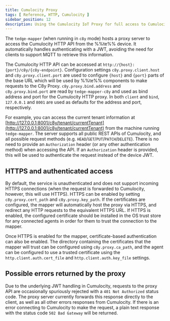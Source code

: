 ```yaml
---
title: Cumulocity Proxy
tags: [ Reference, HTTP, Cumulocity ]
sidebar_position: 12
description: Using the Cumulocity IoT Proxy for full access to Cumulocity API
---
```


The `tedge-mapper` (when running in `c8y` mode) hosts a proxy server to access the Cumulocity HTTP API from the
%%te%% device.
It automatically handles authenticating with a JWT, avoiding the need for clients to support MQTT to retrieve this
information.

The Cumulocity HTTP API can be accessed at `http://{host}:{port}/c8y/{c8y-endpoint}`. Configuration settings
`c8y.proxy.client.host` and `c8y.proxy.client.port` are used to configure `{host}` and `{port}` parts of the base URL
which will be used by %%te%% components to make requests to the C8y Proxy. `c8y.proxy.bind.address` and
`c8y.proxy.bind.port` are read by `tedge-mapper-c8y` and used as bind address and port for the Cumulocity HTTP proxy. In
both `client` and `bind`, `127.0.0.1` and `8001` are used as defaults for the address and port, respectively.

For example, you can access the current tenant information
at [http://127.0.0.1:8001/c8y/tenant/currentTenant](http://127.0.0.1:8001/c8y/tenant/currentTenant)
from the machine running `tedge-mapper`.
The server supports all public REST APIs of Cumulocity, and all possible request methods
(e.g. `HEAD`/`GET`/`PUT`/`PATCH`/`DELETE`).
There is no need to provide an `Authorization` header (or any other authentication method) when accessing the API.
If an `Authorization` header is provided, this will be used to authenticate the request instead of the device JWT.

## HTTPS and authenticated access
By default, the service is unauthenticated  and does not support incoming HTTPS connections
(when the request is forwarded to Cumulocity, however, this will use HTTPS).
HTTPS can be enabled by setting `c8y.proxy.cert_path` and `c8y.proxy.key_path`.
If the certificates are configured, the mapper will automatically host the proxy via HTTPS, and redirect any
HTTP requests to the equivalent HTTPS URL.
If HTTPS is enabled, the configured certificate should be installed in the OS trust store for any connected agents
in order for them to trust the connection to the mapper.

Once HTTPS is enabled for the mapper, certificate-based authentication can also be enabled.
The directory containing the certificates that the mapper will trust can be configured using `c8y.proxy.ca_path`,
and the agent can be configured to use a trusted certificate using the `http.client.auth.cert_file` and `http.client.auth.key_file`
settings.

## Possible errors returned by the proxy
Due to the underlying JWT handling in Cumulocity, requests to the proxy API are occasionally spuriously rejected with
a `401 Not Authorized` status code.
The proxy server currently forwards this response directly to the client, as well as all other errors responses from
Cumulocity.
If there is an error connecting to Cumulocity to make the request, a plain text response with the status
code `502 Bad Gateway` will be returned.
